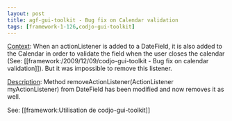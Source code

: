```yaml
---
layout: post
title: agf-gui-toolkit - Bug fix on Calendar validation
tags: [framework-1-126,codjo-gui-toolkit]
---
```

<u>Context</u>:
When an actionListener is added to a DateField, it is also added to the Calendar in order to validate the field when the user closes the calendar (See: [[framework:/2009/12/09/codjo-gui-toolkit - Bug fix on calendar validation]]). But it was impossible to remove this listener.

<u>Description</u>:
Method removeActionListener(ActionListener myActionListener) from DateField has been modified and now removes it as well.

See: [[framework:Utilisation de codjo-gui-toolkit]]